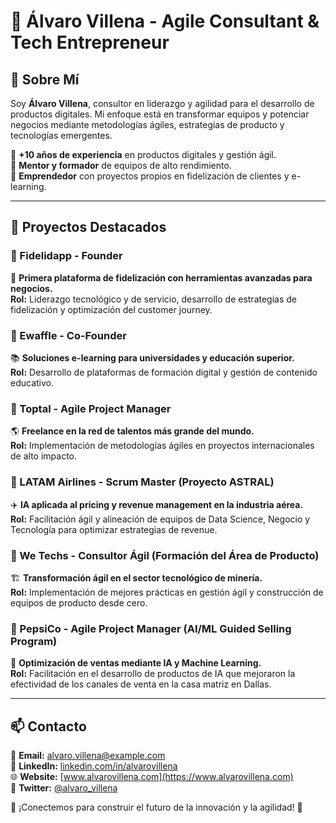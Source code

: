 # 🚀 Álvaro Villena - Agile Consultant & Tech Entrepreneur

## 📌 Sobre Mí
Soy **Álvaro Villena**, consultor en liderazgo y agilidad para el desarrollo de productos digitales. Mi enfoque está en transformar equipos y potenciar negocios mediante metodologías ágiles, estrategias de producto y tecnologías emergentes.

🔹 **+10 años de experiencia** en productos digitales y gestión ágil.  
🔹 **Mentor y formador** de equipos de alto rendimiento.  
🔹 **Emprendedor** con proyectos propios en fidelización de clientes y e-learning.  

---

## 💼 Proyectos Destacados

### **📌 Fidelidapp - Founder**
🚀 **Primera plataforma de fidelización con herramientas avanzadas para negocios.**  
**Rol:** Liderazgo tecnológico y de servicio, desarrollo de estrategias de fidelización y optimización del customer journey.

### **📌 Ewaffle - Co-Founder**
📚 **Soluciones e-learning para universidades y educación superior.**  
**Rol:** Desarrollo de plataformas de formación digital y gestión de contenido educativo.

### **📌 Toptal - Agile Project Manager**
🌎 **Freelance en la red de talentos más grande del mundo.**  
**Rol:** Implementación de metodologías ágiles en proyectos internacionales de alto impacto.

### **📌 LATAM Airlines - Scrum Master (Proyecto ASTRAL)**
✈️ **IA aplicada al pricing y revenue management en la industria aérea.**  
**Rol:** Facilitación ágil y alineación de equipos de Data Science, Negocio y Tecnología para optimizar estrategias de revenue.

### **📌 We Techs - Consultor Ágil (Formación del Área de Producto)**
🏗️ **Transformación ágil en el sector tecnológico de minería.**  
**Rol:** Implementación de mejores prácticas en gestión ágil y construcción de equipos de producto desde cero.

### **📌 PepsiCo - Agile Project Manager (AI/ML Guided Selling Program)**
🥤 **Optimización de ventas mediante IA y Machine Learning.**  
**Rol:** Facilitación en el desarrollo de productos de IA que mejoraron la efectividad de los canales de venta en la casa matriz en Dallas.

---

## 📫 Contacto
📩 **Email:** alvaro.villena@example.com  
💼 **LinkedIn:** [linkedin.com/in/alvarovillena](https://linkedin.com/in/alvarovillena)  
🌐 **Website:** [www.alvarovillena.com](https://www.alvarovillena.com)  
📱 **Twitter:** [@alvaro_villena](https://twitter.com/alvaro_villena)  

🚀 ¡Conectemos para construir el futuro de la innovación y la agilidad! 🎯

